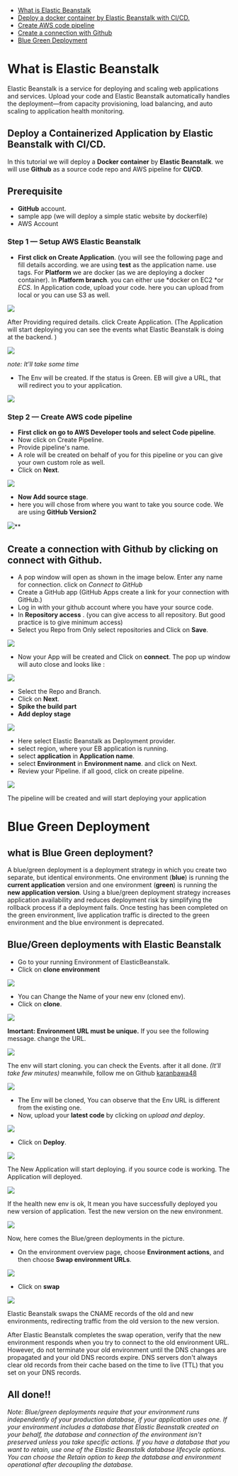 ﻿ - [What is Elastic Beanstalk](https://github.com/karanbawa48/Elastic-Beanstalk#what-is-elastic-beanstalk)
 - [Deploy a docker container by Elastic Beanstalk with CI/CD.](https://github.com/karanbawa48/Elastic-Beanstalk#deploy-a-docker-container-by-elastic-beanstalk-with-cicd)
 - [Create  AWS code pipeline](https://github.com/karanbawa48/Elastic-Beanstalk#step-2--create--aws-code-pipeline)
 - [Create a connection with Github](https://github.com/karanbawa48/Elastic-Beanstalk#create-a-connection-with-github-by-clicking-on-connect-with-github)
 -  [Blue Green Deployment](https://github.com/karanbawa48/Elastic-Beanstalk#blue-green-deployment)

# What is Elastic Beanstalk
Elastic Beanstalk is a service for deploying and scaling web applications and services. Upload your code and Elastic Beanstalk automatically handles the deployment—from capacity provisioning, load balancing, and auto scaling to application health monitoring.

## Deploy a Containerized Application by Elastic Beanstalk with CI/CD.
In this tutorial we will deploy a **Docker container** by **Elastic Beanstalk**. we will use **Github** as a source code repo and AWS pipeline for **CI/CD**. 
## **Prerequisite**

 - **GitHub** account.
 - sample app (we will deploy a simple static website by dockerfile)
 - AWS Account
 ### **Step 1 — Setup AWS Elastic Beanstalk**
- **First click on Create Application**. 
(you will see the following page and fill details according. we are using **test** as the application name. use tags. For **Platform** we are docker (as we are deploying a docker container). In **Platform branch**. you can either use *docker on EC2 *or *ECS*. In Application code, upload your code. here you can upload from local or you can use S3 as well.

**![](https://lh3.googleusercontent.com/kBbcqDYe3wKQ5erZn__t8qzkbBrGCyGzxMksDEbJbeRdeGkVUyLcAxl3XI3A0Jgcn9-lcQulIIewVP0KKy0g4H9E4KevYgroA8ptLItvp_uJ_rAxOsrtdXXxusqnbjSHokmbgqQuWKbsDQjQ3CTZBso3Sh-DMT66c8VnTNjniAy4rDFf_wNDz-Xo_g)**

 After Providing required details. click  Create Application.
(The Application will start deploying you can see the events what  Elastic Beanstalk is doing at the backend. )

**![](https://lh6.googleusercontent.com/CRYZH3G7n6qBYXakg4Sy17543-U6ZUajvzanVeMLsmxNO7-xMzOAoy2tvPx0ajEJHvvQMrEBVRLLVMwrDKJHfi0HwFOe7PtFsXZ0Q7AsSh4enovkBMdmWrUHuSUrT0KzWFJidhUrNZ-qwhHQTRBv9l10WcxgCKc3SFDefW-LiUhOW7zS42Xo4ZW57w)**

*note: It'll take some time*
- The Env will be created. If the status is Green. EB will give a URL, that will redirect you to your application. 

 **![](https://lh6.googleusercontent.com/dvPaC0t-d0Q5DaqOD6XinqPv6tEhmxU6F-KGF8JTPIbT9RWaq2yYIdCQLgkmQDPnTOy4RhjD4GJVkVvHEwnzRbWrRYBsJZktDYG6YRpZrS6zLB7y18tDSRFM74gogad-gexMzpHS6gCvQTa8ZVV_n8Tu6bN7O7Hw9hgQhhtT0MXj4wPbrinrO3bLjQ)**

 ### **Step 2 — Create  AWS code pipeline**
 - **First click on go to AWS Developer tools and select Code pipeline**.
- Now click on Create Pipeline.
- Provide pipeline's name.
- A role will be created on behalf of you for this pipeline	or you can give your own custom role as well.
- Click on **Next**.

 **![](https://lh3.googleusercontent.com/dufjJZR8EA0qzyrSpf_VfzKUvC2wWPY8pszBzZe1KTiLt5ERsqIoTUlf-_ScwGO48KPXwdMapx3WuujlhLDVgFINS8um_1N4yeS_lc6T0wi8LbL2xiY3LUqDsGllM8aHK1SeKS1zWmOSu6qS7qpGOOyc_Dek7ubx4ctDbxx6Jp78FvWb1NlN4yNAMQ)**	

 - **Now  Add source stage**.
- here you will chose from where you want to take you source code. We are using **GitHub Version2**


![](https://lh5.googleusercontent.com/LEdslmLiaT5KPMI6glbyvfyL8t_PxoUYyQd36uriCcLzvm77h8OSEKNfxj5u5zFTfssB8gk8mLZjcYeS_Mlt7yTufKhrX2UzXlXFtuVKmICrJ8u7xZ-yiqVegZUy5FmYPVYLul26yuC6YZzTUgsADS8VDwR9TbuMVAl8hTqnoRhGYQ96YHKpMRxJMw)**
## Create a connection with Github by clicking on **connect with Github**. 
- A pop window will open as shown in the image below. Enter any name for connection. click on *Connect to GitHub*
- Create a GitHub app 
(GitHub Apps create a link for your connection with GitHub.)
- Log in with your github account where you have your source code.
- In **Repository access** . 
(you can give access to all repository. But good practice is to give minimum access)
- Select you Repo from Only select repositories and Click on  **Save**.

**![](https://lh6.googleusercontent.com/W_-8GYXxnsJBTurR52WPYCmrWNJluaBO25h9BmAA3_B3iLUBo1qiETYXqbZXP08XJ60LPzXI_js8vusIrdw8GCTorgo35LNTKLYfZyI_-ni8wh0RnXElIp79PcHgJ7fuZ7gvLq3WjzW-TdHbTHpbj2vgBslH7y27i4CD3NG0m1JXdr_Qii2X2wrjbA)**
- Now your App will be created and Click on **connect**.
	   The pop up window will auto close and looks like :

**![](https://lh4.googleusercontent.com/kYaAM-dd6a02mjauHgQzLPBPjkSJ-62DFudrE4umOMUWH6WyAciJ116h6MfggQ777fXw8hTZB2kKGUY6XIzRXwgDtu34hpHFbCShWbeIl_p0zHkAg5W2chm9rTivD7lUUI84-P7ZBOTWoUW7igNQldw2woVsILzttIsgnTEEHLdmQTUg92S4zabP_A)**

 - Select the Repo and Branch.
- Click on **Next**.
- **Spike the build part**
-  **Add deploy stage**
	 
  **![](https://lh3.googleusercontent.com/IQcjBIB3X1hQDyWMQcfFJgJE73lUclFB5ECVrNZIkmyuE4V2p_tjsgtvvCrWdwdCxkZGqt05rvGYsTDV1C-Mi3vTDZSJeBfxh1dzJIgZ7Bd-9ZqEtp2PEPJCwXwjiACJmar8RkuRlHXTaz2jtdZPM9Q9YskAwIbKvPAHXV0_wu16pHWh9ysEpwO8Hg)**

 - Here select Elastic Beanstalk as Deployment provider.
 - select region, where your EB application is running.
- select **application** in **Application name**.	
-  select **Environment** in **Environment name**. and click on Next.
- Review your Pipeline. if all good, click on create pipeline.


 **![](https://lh6.googleusercontent.com/rmTFJHCfBABtyiRID-F2rWfwumwP2KiJtvCt8TmMduqM4OkSNm7vfEklyH0Wst4ZavQQOv7ZDtHDjFE81HQD49ERTfWzPvXdrjacu0t9SUQQx9zOnK27_BXhJQJoope-gNUQgM71JyXHZnLyWvGDgUQHg5bdwWL68bJC6dWOOIKKYIeu-r3IIqTZOA)**


 The pipeline will be created and will start deploying your application
	  
# Blue Green Deployment
## what is Blue Green deployment?
A blue/green deployment is a deployment strategy in which you create two separate, but identical environments. One environment (**blue**) is running the **current application** version and one environment (**green**) is running the **new application version**. Using a blue/green deployment strategy increases application availability and reduces deployment risk by simplifying the rollback process if a deployment fails. Once testing has been completed on the green environment, live application traffic is directed to the green environment and the blue environment is deprecated.

## Blue/Green deployments with Elastic Beanstalk

- Go to your running Environment of ElasticBeanstalk.
- Click on **clone environment** 

**![](https://lh6.googleusercontent.com/ewnwVJs77fLlSInhRu2NizxLWEfucaTtyzMkEDaBJsZ-br8Sov0fiD2D3Behjrx4xupY74Xl75WVTK1fPiEBTvvzenl2BGsIdyUB_oiHCJikuszpomFlN_zi_WWwNzn97R12ifQxr4zW4GvlMtGNlp8JoVyWLeWKcn3Wst9xq5sQKHKPXK6TVVEz-g)**


- You can Change the Name of your new env (cloned env).
- Click on **clone**.


**![](https://lh3.googleusercontent.com/mpBhhAQonLjcGdaqMx4DVfKtJUsQ4ERRw6luWx2SHLtD-bFr_ZvTnRggnKWmmmcyCmFORBMr4miAm2kVIjAAVnSEoqWEZRxlj351hYATkAZZqYUnB-dRIktE0Hmxo2GC_Z7_Dp7mq3bbnJYqrYQrcMccxL-e0qrfP22FOMrS-YLP5V_J_5BSFUi0kA)**

 **Imortant: Environment URL must be unique.**
 If you see the following message. change the URL.

 **![](https://lh4.googleusercontent.com/MCwLbHlHiJYxjWbO5IpWkbm81eyFb2qUYHpOwj6KLo-yGT5kUx1VZ3jgGEixHpLkl-4bCfzjzel89qXq1HYWXqfJkotmx-9B1HeDxTCl3Q-l8J6_wueRO6tRVJV6odEE_pBidIChDs2aw3K8RS64shZz_qbTyKKT7-HsUr1_3MwGUoFidSRLDk6v9g)**

 The env will start cloning. you can check the Events. after it all done.
 *(It'll take few minutes)*
 meanwhile, follow me on Github [karanbawa48](https://github.com/karanbawa48)

 **![](https://lh6.googleusercontent.com/UMtWBvTqwPK22dw-Ueljdk_EofXKfpqzPta6LCMVoqo5AvNa0jY2iyRupJHjnwtGpQCb-Y4bokwMZZa9oFhmBsb0spxGsDnpzoOJ5NNEd0NyYnK4tDpLGbGeuq2WWeQTaRMPFua61-SR94Qws-PvyZLzk-2tGcOuktY_SHFhvoEekY6RHFVE14KySA)**

- The Env will be cloned, You can observe that the Env URL is different from the existing one. 
- Now, upload your **latest code** by clicking on *upload and deploy*.


**![](https://lh5.googleusercontent.com/BZoM_RKb63W-OJQyNC7SRNAe6xPqKvlCzsYqaJSh_0RRkPA4Ydrqz74y5lfGPBDk6Xkf-8ThaSWoIB2POGwe5AUDa3P7RdCbPWnx3VoM6BR_bBihD7eQknblm78IwJZXDhM4MKd76lOr4dvYgYBx-ezwMTQsELKQ0zrKgQDdXQtQYmkGB46AUAhvIQ)**

- Click on **Deploy**.

**![](https://lh3.googleusercontent.com/VZUWPRAHDq_O42BdyJRYIcBtPoYvzxSdXdqEQkaDhqWTcx9Xl13VWMfRcKnEon4Dfc_iFJMQD2i2G5lvDkIpMvx8LGPUKGP7CYWSW0adKFGMW6ZL1LIJ1fL1ba7NxtQ00qEahwaSYRLmQ6bMTI5BkdFA_dwAlFnr2-sICGWHC3I81usmcfPBsxsZ6Q)**

The New Application will start deploying.  if you source code is working. The Application will deployed.

**![](https://lh6.googleusercontent.com/1a39vGbRy8jM1m5cTOsQS-L7cDbOpVRWBPqe4GMLXcGppnz4InyGZ-HxiOBRLbHVN1xfJo0-o4mU8vs0zhDmRTtAlaBFHvmh4McZfsEbEKAdmEcF4H7H-09rH5ZADMjPKNtTk2ihkmzrO40JpEjUW4TvV4OAX1rVQcH4urCmqHncm6G9TzXL9ktBag)**


If the health new env is ok, It mean you have successfully deployed you new version of application. 
Test the new version on the new environment. 


**![](https://lh6.googleusercontent.com/_tGIhCEQdLT_GHNnhZH0eOhiTf_MjudUuUYkx8a9OWPZtHgQq70fxmosNrBcMuqUyYQ9-qGg2H6zaN9VLs4JTCbnt0KUJCdQt2uCHOyT1MOObBSTYKyTReEmLiRTRG6L3ws1q1qHuoi1B0DyoOdquQaeUPib_SiPzzvEO-14J_FolcrXpXlgtVLw8A)**

Now, here comes the Blue/green deployments in the picture.
- On the environment overview page, choose  **Environment actions**, and then choose  **Swap environment URLs**.

**![](https://lh5.googleusercontent.com/R2VcddtCfG2E8mmF1O_q3X85MB4g0vmyEODTc1MGyPu-7xsm4QqdI2z3d4_mCc5XRMd4T3baa9eMJXJbIc8LjzEpSEUdr7toSsaCDYE7AH250cJFGvHmgpiZm7H9wTuquiqlf9cdvzO79xs7dbV-E_YvKNwgnnfzOC3JQpNqBWucUqvyzHSevrQCAQ)**

- Click on **swap**

**![](https://lh6.googleusercontent.com/i-PqJjyFZeED1pPcjJovCSc_VxWe6j4Gj-J5pFTSVvdx_faomvnsWnzkqZk2o3ZsxWCqg0hQZHki0s5PsweO7ltjO7ojNZ9jdqQZ7SOofHyGX2v59lnuS2ehQl3QFSTs3lOJUCnzknBlII-DXr5gYxbsJGbfeSAiKD1Qo9YtyY7ZCvqXGWrG76CeMw)**

Elastic Beanstalk swaps the CNAME records of the old and new environments, redirecting traffic from the old version to the new version.

After Elastic Beanstalk completes the swap operation, verify that the new environment responds when you try to connect to the old environment URL. However, do not terminate your old environment until the DNS changes are propagated and your old DNS records expire. DNS servers don't always clear old records from their cache based on the time to live (TTL) that you set on your DNS records.

## All done!!

*Note: Blue/green deployments require that your environment runs independently of your production database, if your application uses one. If your environment includes a database that Elastic Beanstalk created on your behalf, the database and connection of the environment isn't preserved unless you take specific actions. If you have a database that you want to retain, use one of the Elastic Beanstalk database lifecycle options. You can choose the Retain option to keep the database and environment operational after decoupling the database.*
